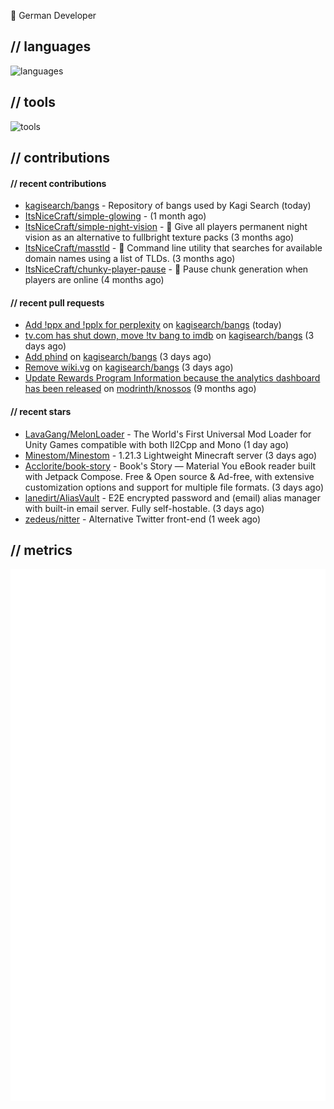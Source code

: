 👋 German Developer

## // languages
![languages](https://skillicons.dev/icons?i=py,go,bash)

## // tools

![tools](https://skillicons.dev/icons?i=androidstudio,arch,aws,azure,cloudflare,discord,docker,figma,fediverse,gcp,git,github,githubactions,gitlab,grafana,idea,jenkins,linux,mastodon,mongodb,nodejs,prometheus,raspberrypi,selenium,svg,twitter,workers,vercel,visualstudio,vscode)

## // contributions

#### // recent contributions

- [kagisearch/bangs](https://github.com/kagisearch/bangs) - Repository of bangs used by Kagi Search (today)
- [ItsNiceCraft/simple-glowing](https://github.com/ItsNiceCraft/simple-glowing) -  (1 month ago)
- [ItsNiceCraft/simple-night-vision](https://github.com/ItsNiceCraft/simple-night-vision) - 🔦 Give all players permanent night vision as an alternative to fullbright texture packs (3 months ago)
- [ItsNiceCraft/masstld](https://github.com/ItsNiceCraft/masstld) - 🧭 Command line utility that searches for available domain names using a list of TLDs. (3 months ago)
- [ItsNiceCraft/chunky-player-pause](https://github.com/ItsNiceCraft/chunky-player-pause) - 🚦 Pause chunk generation when players are online (4 months ago)

#### // recent pull requests

- [Add !ppx and !pplx for perplexity](https://github.com/kagisearch/bangs/pull/187) on [kagisearch/bangs](https://github.com/kagisearch/bangs) (today)
- [tv.com has shut down, move !tv bang to imdb](https://github.com/kagisearch/bangs/pull/180) on [kagisearch/bangs](https://github.com/kagisearch/bangs) (3 days ago)
- [Add phind](https://github.com/kagisearch/bangs/pull/178) on [kagisearch/bangs](https://github.com/kagisearch/bangs) (3 days ago)
- [Remove wiki.vg](https://github.com/kagisearch/bangs/pull/173) on [kagisearch/bangs](https://github.com/kagisearch/bangs) (3 days ago)
- [Update Rewards Program Information because the analytics dashboard has been released](https://github.com/modrinth/knossos/pull/1712) on [modrinth/knossos](https://github.com/modrinth/knossos) (9 months ago)

#### // recent stars

- [LavaGang/MelonLoader](https://github.com/LavaGang/MelonLoader) - The World&#39;s First Universal Mod Loader for Unity Games compatible with both Il2Cpp and Mono (1 day ago)
- [Minestom/Minestom](https://github.com/Minestom/Minestom) - 1.21.3 Lightweight Minecraft server (3 days ago)
- [Acclorite/book-story](https://github.com/Acclorite/book-story) - Book&#39;s Story — Material You eBook reader built with Jetpack Compose. Free &amp; Open source &amp; Ad-free, with extensive customization options and support for multiple file formats. (3 days ago)
- [lanedirt/AliasVault](https://github.com/lanedirt/AliasVault) - E2E encrypted password and (email) alias manager with built-in email server. Fully self-hostable. (3 days ago)
- [zedeus/nitter](https://github.com/zedeus/nitter) - Alternative Twitter front-end (1 week ago)

## // metrics

![metrics](/github-metrics.svg)